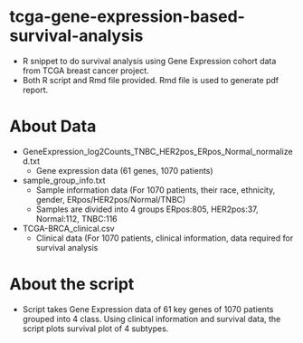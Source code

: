 # tcga-gene-expression-based-survival-analysis
- R snippet to do survival analysis using Gene Expression cohort data from TCGA breast cancer project.
- Both R script and Rmd file provided. Rmd file is used to generate pdf report.

# About Data
- GeneExpression_log2Counts_TNBC_HER2pos_ERpos_Normal_normalized.txt
  - Gene expression data (61 genes, 1070 patients)
- sample_group_info.txt
  - Sample information data (For 1070 patients, their race, ethnicity, gender, ERpos/HER2pos/Normal/TNBC)
  - Samples are divided into 4 groups ERpos:805, HER2pos:37, Normal:112, TNBC:116
- TCGA-BRCA_clinical.csv
  - Clinical data (For 1070 patients, clinical information, data required for survival analysis

# About the script
- Script takes Gene Expression data of 61 key genes of 1070 patients grouped into 4 class. Using clinical information and survival data, the script plots survival plot of 4 subtypes.


